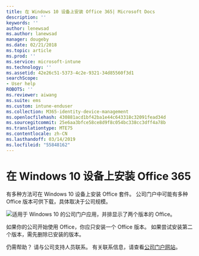 ```yaml
---
title: 在 Windows 10 设备上安装 Office 365| Microsoft Docs
description: ''
keywords: ''
author: lenewsad
ms.author: lanewsad
manager: dougeby
ms.date: 02/21/2018
ms.topic: article
ms.prod: ''
ms.service: microsoft-intune
ms.technology: ''
ms.assetid: 42e26c51-5373-4c2e-9321-34d85560f3d1
searchScope:
- User help
ROBOTS: ''
ms.reviewer: aiwang
ms.suite: ems
ms.custom: intune-enduser
ms.collection: M365-identity-device-management
ms.openlocfilehash: 430881acd1bf42ba1e44c643318c32091fead34d
ms.sourcegitcommit: 25e6aa3bfce58ce8d9f8c054bc338cc3dff4a78b
ms.translationtype: MTE75
ms.contentlocale: zh-CN
ms.lasthandoff: 03/14/2019
ms.locfileid: "55848162"
---
```

# <a name="installing-office-365-on-your-windows-10-device"></a>在 Windows 10 设备上安装 Office 365

有多种方法可在 Windows 10 设备上安装 Office 套件。 公司门户中可能有多种 Office 版本可供下载，具体取决于公司规模。

![适用于 Windows 10 的公司门户应用，并排显示了两个版本的 Office。](./media/multiple-office-installs-cp-win10.png)

如果你的公司开始使用 Office，你应只安装一个 Office 版本。 如果尝试安装第二个版本，需先删除已安装的版本。

仍需帮助？ 请与公司支持人员联系。 有关联系信息，请查看[公司门户网站](https://go.microsoft.com/fwlink/?linkid=2010980)。
